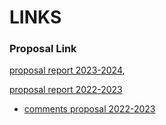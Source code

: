 # **LINKS**

### Proposal Link
[proposal report 2023-2024](https://docs.google.com/document/d/1YOWuBIUvILzW6Kkxjwk1DcdWq8LwKhhL/edit?usp=sharing&ouid=106482785279071743146&rtpof=true&sd=true),

[proposal report 2022-2023](https://docs.google.com/document/d/1YOWuBIUvILzW6Kkxjwk1DcdWq8LwKhhL/edit?usp=sharing&ouid=106482785279071743146&rtpof=true&sd=true)
 - [comments proposal 2022-2023](comments_proposal.md)

